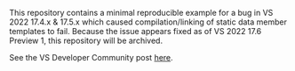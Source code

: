 This repository contains a minimal reproducible example for a bug in VS 2022 17.4.x & 17.5.x which caused compilation/linking of static data member templates to fail.
Because the issue appears fixed as of VS 2022 17.6 Preview 1, this repository will be archived.

See the VS Developer Community post [here](https://developercommunity.visualstudio.com/t/Static-Data-Member-Templates:-DLL-Linkin/10288174).
